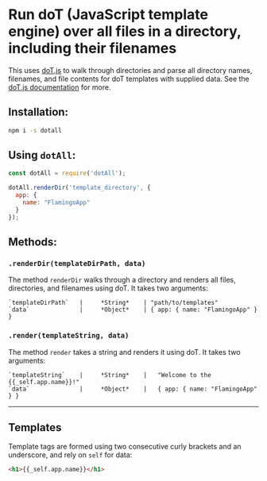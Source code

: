 # **Run doT (JavaScript template engine) over all files in a directory, including their filenames**

This uses [doT.js](http://olado.github.io/doT/index.html) to walk through directories and parse all directory names, filenames, and file contents for doT templates with supplied data. See the [doT.js documentation](http://olado.github.io/doT/index.html) for more.

## Installation:
```bash
npm i -s dotall
```


## Using `dotAll`:

```js
const dotAll = require('dotAll');

dotAll.renderDir('template_directory', {
  app: {
    name: "FlamingoApp"
  }
});

```

## Methods:
### `.renderDir(templateDirPath, data)`

The method `renderDir` walks through a directory and renders all files, directories, and filenames using doT. It takes two arguments: 
  
    `templateDirPath`   |     *String*    | "path/to/templates"
    `data`              |     *Object*    | { app: { name: "FlamingoApp" } }

### `.render(templateString, data)`

The method `render` takes a string and renders it using doT. 
It takes two arguments: 

    `templateString`    |     *String*    |   "Welcome to the {{_self.app.name}}!"
    `data`              |     *Object*    |   { app: { name: "FlamingoApp" } }

----

## Templates
Template tags are formed using two consecutive curly brackets and an underscore, and rely on `self` for data:

```html
<h1>{{_self.app.name}}</h1>
```
